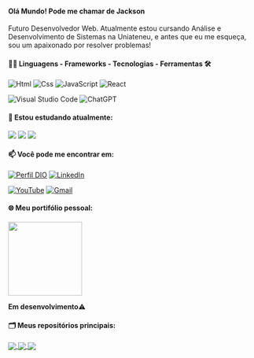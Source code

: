 #### Olá Mundo! Pode me chamar de Jackson

Futuro Desenvolvedor Web. Atualmente estou cursando Análise e Desenvolvimento de Sistemas na Uniateneu, e antes que eu me esqueça, sou um apaixonado por resolver problemas!

<div style="width: max-content;">

#### 👨‍💻 Linguagens - Frameworks - Tecnologias - Ferramentas  🛠

![Html](https://img.shields.io/badge/Html-%23EFD81D?style=flat-square&labelColor=%23414141&logo=html5&logoColor=white)
![Css](https://img.shields.io/badge/Css-%23EFD81D?style=flat-square&labelColor=%23414141&logo=css3&logoColor=white)
![JavaScript](https://img.shields.io/badge/JavaScript-%23EFD81D?style=flat-square&labelColor=%23414141&logo=javascript&logoColor=white)
![React](https://img.shields.io/badge/React-%23EFD81D?style=flat-square&labelColor=%23414141&logo=reactt&logoColor=white)

![Visual Studio Code](https://img.shields.io/badge/Visual%20Studio%20Code-%232D9EEA?style=flat-square&labelColor=%23414141&logo=visual-studio-code&logoColor=white)
![ChatGPT](https://img.shields.io/badge/ChatGPT-%231A9A7A?style=flat-square&labelColor=%23414141&logo=openai&logoColor=white)</div></div>

#### 🌱 Estou estudando atualmente:
<div>
<img src="https://img.shields.io/badge/JavaScript-%232F74C0?style=flat-square&labelColor=%23414141&logo=javascript&logoColor=white" />
<img src="https://img.shields.io/badge/Angular-%23DE3641?style=flat-square&labelColor=%23414141&logo=angular&logoColor=white" />
<img src="https://img.shields.io/badge/Inglês-%2300A86B?style=flat-square&labelColor=%23414141logoColor=white" />
</div>

#### 📫 Você pode me encontrar em:

[![Perfil DIO](https://img.shields.io/badge/-Meu%20Perfil%20na%20DIO-30A3DC?style=for-the-badge)](https://www.dio.me/users/computadordb)
[![LinkedIn](https://img.shields.io/badge/-LinkedIn-%230A66C2?style=flat-square&labelColor=%230A66C2&logo=linkedin&logoColor=black&link=https://www.linkedin.com/in/jackson-nascimento-bb4454205/)](https://www.linkedin.com/in/jackson-nascimento-bb4454205/)

[![YouTube](https://img.shields.io/badge/YouTube-%23FF0000.svg?style=flat-square&logo=YouTube&logoColor=black&link=https://www.youtube.com/@ballers085
)](https://www.youtube.com/@ballers085
)</div>
[![Gmail](https://img.shields.io/badge/jackson.nasc20@gmail.com-%230078D4.svg?style=flat-square&logo=microsoftoutlook&logoColor=black&link=mailto:jackson.nasc20@gmail.com)](mailto:jackson.nasc20@gmail.com)

#### 🌐 Meu portifólio pessoal:
<div >
	<a href="https://jackson-lorran.vercel.app/">
  	<img align="center" src="https://s3.amazonaws.com/ibc-portal/wp-content/uploads/2017/10/19140245/portfolio-como-fazer1.jpg" width="150" />
  	</a>
</div>
	<p><strong>Em desenvolvimento</strong>⚠️</p>

#### 🗂️ Meus repositórios principais:

<a href="https://github.com/JackDev085/ball">
  <img align="center" src="https://github-readme-stats.vercel.app/api/pin/?username=jackdev085&repo=ball&&theme=dark" />
</a>
<a href="https://github.com/JackDev085/encurtador-html_css">
  <img align="center" src="https://github-readme-stats.vercel.app/api/pin/?username=jackdev085&repo=encurtador-html_css&&theme=dark" />
</a>
<a href="https://github.com/JackDev085/jogo_do_mario-Html_Css_Js">
  <img align="center" src="https://github-readme-stats.vercel.app/api/pin/?username=jackdev085&repo=jogo_do_mario-js&&theme=dark" />
</a>

#
